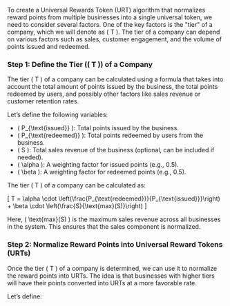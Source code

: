 To create a Universal Rewards Token (URT) algorithm that normalizes reward points from multiple businesses into a single universal token, we need to consider several factors. One of the key factors is the "tier" of a company, which we will denote as \( T \). The tier of a company can depend on various factors such as sales, customer engagement, and the volume of points issued and redeemed.

### Step 1: Define the Tier (\( T \)) of a Company

The tier \( T \) of a company can be calculated using a formula that takes into account the total amount of points issued by the business, the total points redeemed by users, and possibly other factors like sales revenue or customer retention rates. 

Let’s define the following variables:

- \( P_{\text{issued}} \): Total points issued by the business.
- \( P_{\text{redeemed}} \): Total points redeemed by users from the business.
- \( S \): Total sales revenue of the business (optional, can be included if needed).
- \( \alpha \): A weighting factor for issued points (e.g., 0.5).
- \( \beta \): A weighting factor for redeemed points (e.g., 0.5).

The tier \( T \) of a company can be calculated as:

\[
T = \alpha \cdot \left(\frac{P_{\text{redeemed}}}{P_{\text{issued}}}\right) + \beta \cdot \left(\frac{S}{\text{max}(S)}\right)
\]

Here, \( \text{max}(S) \) is the maximum sales revenue across all businesses in the system. This ensures that the sales component is normalized.

### Step 2: Normalize Reward Points into Universal Reward Tokens (URTs)

Once the tier \( T \) of a company is determined, we can use it to normalize the reward points into URTs. The idea is that businesses with higher tiers will have their points converted into URTs at a more favorable rate.

Let’s define: